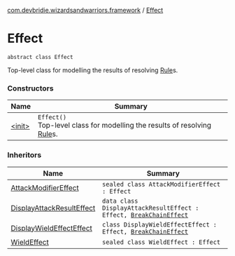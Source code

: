 [com.devbridie.wizardsandwarriors.framework](../index.md) / [Effect](.)

# Effect

`abstract class Effect`

Top-level class for modelling the results of resolving [Rule](../-rule/index.md)s.

### Constructors

| Name | Summary |
|---|---|
| [&lt;init&gt;](-init-.md) | `Effect()`<br>Top-level class for modelling the results of resolving [Rule](../-rule/index.md)s. |

### Inheritors

| Name | Summary |
|---|---|
| [AttackModifierEffect](../../com.devbridie.wizardsandwarriors.sample.attack/-attack-modifier-effect.md) | `sealed class AttackModifierEffect : Effect` |
| [DisplayAttackResultEffect](../../com.devbridie.wizardsandwarriors.sample.demo/-display-attack-result-effect/index.md) | `data class DisplayAttackResultEffect : Effect, `[`BreakChainEffect`](../-break-chain-effect.md) |
| [DisplayWieldEffectEffect](../../com.devbridie.wizardsandwarriors.sample.demo/-display-wield-effect-effect/index.md) | `class DisplayWieldEffectEffect : Effect, `[`BreakChainEffect`](../-break-chain-effect.md) |
| [WieldEffect](../../com.devbridie.wizardsandwarriors.sample.wield/-wield-effect.md) | `sealed class WieldEffect : Effect` |
